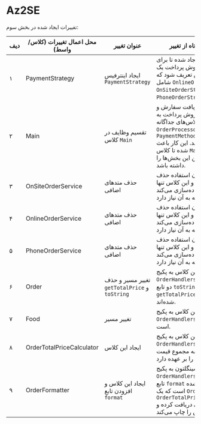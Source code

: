 # Az2SE
تغییرات ایجاد شده در بخش سوم:

| دیف | محل اعمال تغییرات (کلاس/واسط) | عنوان تغییر | شرحی کوتاه از تغییر |
|-----|-------------------------------|------------------------------|----------------------------------------------------------------------------------------------------------------------|
| ۱   | PaymentStrategy               | ایجاد اینترفیس `PaymentStrategy` | این اینترفیس ایجاد شده تا برای هر نوع روش پرداخت یک استراتژی خاص تعریف شود که شامل `OnlineOrderStrategy`، `OnSiteOrderStrategy` و `PhoneOrderStrategy` است. |
| ۲   | Main                          | تقسیم وظایف در کلاس `Main` | وظایف دریافت سفارش و انتخاب روش پرداخت به کلاس‌های جداگانه `OrderProcessor` و `PaymentMethodSelector` منتقل شده‌اند. این کار باعث شده تا کلاس `Main` تنها وظیفه هماهنگی بین این بخش‌ها را داشته باشد. |
| ۳   | OnSiteOrderService            | حذف متدهای اضافی | متدهای بدون استفاده حذف شده‌اند و این کلاس تنها متدهایی را پیاده‌سازی می‌کند که به آن نیاز دارد. |
| ۴   | OnlineOrderService            | حذف متدهای اضافی | متدهای بدون استفاده حذف شده‌اند و این کلاس تنها متدهایی را پیاده‌سازی می‌کند که به آن نیاز دارد. |
| ۵   | PhoneOrderService             | حذف متدهای اضافی | متدهای بدون استفاده حذف شده‌اند و این کلاس تنها متدهایی را پیاده‌سازی می‌کند که به آن نیاز دارد. |
| ۶   | Order                         | تغییر مسیر و حذف `getTotalPrice` و `toString` | این کلاس به پکیج `OrderHandlers` اضافه شده و دو تابع `toString` و `getTotalPrice` از آن حذف شده‌اند. |
| ۷   | Food                          | تغییر مسیر | این کلاس به پکیج `OrderHandlers` اضافه شده است. |
| ۸   | OrderTotalPriceCalculator     | ایجاد این کلاس | این کلاس به پکیج `OrderHandlers` اضافه شده و وظیفه محاسبه مجموع قیمت سفارش را بر عهده دارد. |
| ۹   | OrderFormatter                | ایجاد این کلاس و افزودن تابع `format` | این کلاس سینگلتون به پکیج `OrderHandlers` اضافه شده و تابع `format` پیاده‌سازی شده است که یک `Order` و یک `OrderTotalPriceCalculator` به عنوان ورودی دریافت کرده و سفارش را چاپ می‌کند. |

